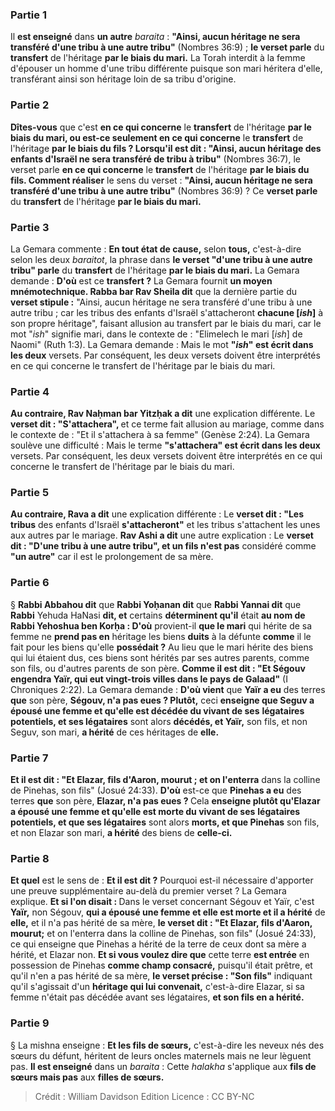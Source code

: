 
### Partie 1
Il <b>est enseigné</b> dans <b>un autre</b> <i>baraita</i> : <b>"Ainsi, aucun héritage ne sera transféré d'une tribu à une autre tribu"</b> (Nombres 36:9) ; <b>le verset parle</b> du <b>transfert</b> de l'héritage <b>par le biais du mari.</b> La Torah interdit à la femme d'épouser un homme d'une tribu différente puisque son mari héritera d'elle, transférant ainsi son héritage loin de sa tribu d'origine.

### Partie 2
<b>Dîtes-vous</b> que c'est <b>en ce qui concerne</b> le <b>transfert</b> de l'héritage <b>par le biais du mari, ou est-ce seulement en ce qui concerne</b> le <b>transfert</b> de l'héritage <b>par le biais du fils ? Lorsqu'il est dit : "Ainsi, aucun héritage des enfants d'Israël ne sera transféré de tribu à tribu"</b> (Nombres 36:7), le verset parle <b>en ce qui concerne</b> le <b>transfert</b> de l'héritage <b>par le biais du fils. Comment réaliser</b> le sens du verset : <b>"Ainsi, aucun héritage ne sera transféré d'une tribu à une autre tribu"</b> (Nombres 36:9) ? Ce <b>verset parle</b> du <b>transfert</b> de l'héritage <b>par le biais du mari.</b>

### Partie 3
La Gemara commente : <b>En tout état de cause,</b> selon <b>tous,</b> c'est-à-dire selon les deux <i>baraitot</i>, la phrase dans <b>le verset "d'une tribu à une autre tribu" parle</b> du <b>transfert</b> de l'héritage <b>par le biais du mari.</b> La Gemara demande : <b>D'où</b> est ce <b>transfert ?</b> La Gemara fournit <b>un moyen mnémotechnique. Rabba bar Rav Sheila dit</b> que la dernière partie du <b>verset stipule :</b> "Ainsi, aucun héritage ne sera transféré d'une tribu à une autre tribu ; car les tribus des enfants d'Israël s'attacheront <b>chacune [<i>ish</i>]</b> à son propre héritage", faisant allusion au transfert par le biais du mari, car le mot "<i>ish</i>" signifie mari, dans le contexte de : "Elimelech le mari [<i>ish</i>] de Naomi" (Ruth 1:3). La Gemara demande : Mais le mot <b>"<i>ish</i>" est écrit dans les deux</b> versets. Par conséquent, les deux versets doivent être interprétés en ce qui concerne le transfert de l'héritage par le biais du mari.

### Partie 4
<b>Au contraire, Rav Naḥman bar Yitzḥak a dit</b> une explication différente. Le <b>verset dit : "S'attachera", </b> et ce terme fait allusion au mariage, comme dans le contexte de : "Et il s'attachera à sa femme" (Genèse 2:24). La Gemara soulève une difficulté : Mais le terme <b>"s'attachera" est écrit dans les deux</b> versets. Par conséquent, les deux versets doivent être interprétés en ce qui concerne le transfert de l'héritage par le biais du mari.

### Partie 5
<b>Au contraire, Rava a dit</b> une explication différente : Le <b>verset dit : "Les tribus</b> des enfants d'Israël <b>s'attacheront"</b> et les tribus s'attachent les unes aux autres par le mariage. <b>Rav Ashi a dit</b> une autre explication : Le <b>verset dit : "D'une tribu à une autre tribu", et un fils n'est pas</b> considéré comme <b>"un autre"</b> car il est le prolongement de sa mère.

### Partie 6
§ <b>Rabbi Abbahou dit</b> que <b>Rabbi Yoḥanan dit</b> que <b>Rabbi Yannai dit</b> que <b>Rabbi</b> Yehuda HaNasi <b>dit, et</b> certains <b>déterminent qu'il</b> était <b>au nom de Rabbi Yehoshua ben Korḥa : D'où</b> provient-il <b>que le mari</b> qui hérite de sa femme ne <b>prend pas en</b> héritage les biens <b>duits</b> à la défunte <b>comme</b> il le fait pour les biens qu'elle <b>possédait ?</b> Au lieu que le mari hérite des biens qui lui étaient dus, ces biens sont hérités par ses autres parents, comme son fils, ou d'autres parents de son père. <b>Comme il est dit : "Et Ségouv engendra Yaïr, qui eut vingt-trois villes dans le pays de Galaad"</b> (I Chroniques 2:22). La Gemara demande : <b>D'où vient</b> que <b>Yaïr a eu</b> des terres <b>que</b> son père, <b>Ségouv, n'a pas eues ? Plutôt,</b> ceci <b>enseigne que Seguv a épousé une femme et qu'elle est décédée du vivant de ses</b> <b>légataires potentiels, et ses légataires</b> sont alors <b>décédés, et Yaïr,</b> son fils, et non Seguv, son mari, <b>a hérité</b> de ces héritages de <b>elle.</b>

### Partie 7
<b>Et il est dit : "Et Elazar, fils d'Aaron, mourut ; et on l'enterra</b> dans la colline de Pinehas, son fils" (Josué 24:33). <b>D'où</b> est-ce que <b>Pinehas a eu</b> des terres <b>que</b> son père, <b>Elazar, n'a pas eues ? </b> Cela <b>enseigne plutôt qu'Elazar a épousé une femme et qu'elle est morte du vivant de ses</b> <b>légataires potentiels, et que ses légataires</b> sont alors <b>morts, et que Pinehas</b> son fils, et non Elazar son mari, <b>a hérité</b> des biens de <b>celle-ci.</b>

### Partie 8
<b>Et quel</b> est le sens de : <b>Et il est dit ?</b> Pourquoi est-il nécessaire d'apporter une preuve supplémentaire au-delà du premier verset ? La Gemara explique. <b>Et si l'on disait : </b> Dans le verset concernant Ségouv et Yaïr, c'est <b>Yaïr,</b> non Ségouv, <b>qui a épousé une femme et elle est morte et il a hérité</b> de <b>elle,</b> et il n'a pas hérité de sa mère, <b>le verset dit : "Et Elazar, fils d'Aaron, mourut;</b> et on l'enterra dans la colline de Pinehas, son fils" (Josué 24:33), ce qui enseigne que Pinehas a hérité de la terre de ceux dont sa mère a hérité, et Elazar non. <b>Et si vous voulez dire que</b> cette terre <b>est entrée</b> en possession de Pinehas <b>comme champ consacré,</b> puisqu'il était prêtre, et qu'il n'en a pas hérité de sa mère, <b>le verset précise : "Son fils"</b> indiquant qu'il s'agissait d'un <b>héritage qui lui convenait,</b> c'est-à-dire Elazar, si sa femme n'était pas décédée avant ses légataires, <b>et son fils en a hérité.</b>

### Partie 9
§ La mishna enseigne : <b>Et les fils de sœurs,</b> c'est-à-dire les neveux nés des sœurs du défunt, héritent de leurs oncles maternels mais ne leur lèguent pas. <b>Il est enseigné</b> dans un <i>baraita</i> : Cette <i>halakha</i> s'applique aux <b>fils de sœurs mais pas</b> aux <b>filles de sœurs.</b>

>Crédit : William Davidson Edition
>Licence : CC BY-NC